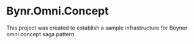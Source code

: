 # Bynr.Omni.Concept
 This project was created to establish a sample infrastructure for Boyner omni concept saga pattern.
